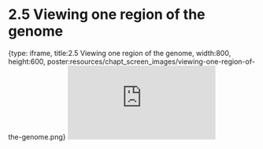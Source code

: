 # 2.5 Viewing one region of the genome
 
{type: iframe, title:2.5 Viewing one region of the genome, width:800, height:600, poster:resources/chapt_screen_images/viewing-one-region-of-the-genome.png}
![](https://stephaniemyan.github.io/hgv_modules/no_toc/viewing-one-region-of-the-genome.html)
 

 
